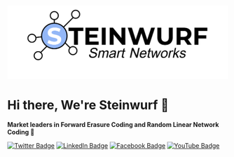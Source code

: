 [![Steinwurf's GitHub Banner](/assets/banner.png)](https://steinwurf.com)

Hi there, We're Steinwurf 👋
============================

**Market leaders in Forward Erasure Coding and Random Linear Network Coding 🥇**

[![Twitter Badge](https://img.shields.io/badge/Twitter-informational?style=flat&logo=twitter&logoColor=white&color=93B7F7&labelColor=93B7F7)](https://twitter.com/steinwurfApS)
[![LinkedIn Badge](https://img.shields.io/badge/LinkedIn-informational?style=flat&logo=linkedin&logoColor=white&color=93B7F7&labelColor=93B7F7)](https://www.linkedin.com/company/steinwurf)
[![Facebook Badge](https://img.shields.io/badge/Facebook-informational?style=flat&logo=facebook&logoColor=white&color=93B7F7&labelColor=93B7F7)](https://www.facebook.com/steinwurf)
[![YouTube Badge](https://img.shields.io/badge/YouTube-informational?style=flat&logo=Youtube&logoColor=white&color=93B7F7&labelColor=93B7F7)](https://www.youtube.com/c/SteinwurfApS)
